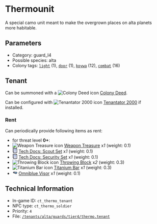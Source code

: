 # Thermounit

A special camo unit meant to make the overgrown places on alta planets more habitable.

## Parameters

- Category: guard_l4
- Possible species: alta
- Colony tags: [`light`](https://ceterai.github.io/MyEnternia/Wiki/Tags/Light) (1), [`door`](https://ceterai.github.io/MyEnternia/Wiki/Tags/Door) (1), [`koywa`](https://ceterai.github.io/MyEnternia/Wiki/Tags/Koywa) (12), [`combat`](https://ceterai.github.io/MyEnternia/Wiki/Tags/Combat) (16)

## Tenant

Can be summoned with a <img src="https://starbounder.org/mediawiki/images/9/93/Colony_Deed.gif" alt="Colony Deed icon" width="9.6" height="15"/> [Colony Deed](https://starbounder.org/Colony_Deed).

Can be configured with <img src="https://steamuserimages-a.akamaihd.net/ugc/920304477977773128/D47BB0FD18E520B722C013CEDE14AC017779D44C/" alt="Tenantator 2000 icon" width="16" height="16"/> [Tenantator 2000](https://steamcommunity.com/sharedfiles/filedetails/?id=1405753979) if installed.

### Rent

Can periodically provide following items as rent:

- for threat level **0+**:
- <img src="https://starbounder.org/mediawiki/images/2/20/Weapon_Chest.png" alt="Weapon Treasure icon" loading="lazy" width="18px" height="10.5px"/> [Weapon Treasure](https://starbounder.org/Treasure#Weapon) x*1* (weight: 0.1)
- <img src="https://raw.githubusercontent.com/Ceterai/Enternia/main/codex/alta/paper/long.png" alt="Tech Docs: Scout Set icon" loading="lazy" width="auto" height="16px"/> [Tech Docs: Scout Set](https://ceterai.github.io/MyEnternia/Wiki/TechDocs-ScoutSet) x*1* (weight: 0.1)
- <img src="https://raw.githubusercontent.com/Ceterai/Enternia/main/codex/alta/paper/long.png" alt="Tech Docs: Security Set icon" loading="lazy" width="auto" height="16px"/> [Tech Docs: Security Set](https://ceterai.github.io/MyEnternia/Wiki/TechDocs-SecuritySet) x*1* (weight: 0.1)
- <img src="https://starbounder.org/mediawiki/images/d/d3/Throwing_Block.png" alt="Throwing Block icon" loading="lazy" width="10px" height="10px"/> [Throwing Block](https://starbounder.org/Throwing_Block) x*2* (weight: 0.3)
- <img src="https://starbounder.org/mediawiki/images/9/94/Titanium_Bar.png" alt="Titanium Bar icon" loading="lazy" width="14px" height="13px"/> [Titanium Bar](https://starbounder.org/Titanium_Bar) x*1* (weight: 0.3)
- <img src="https://raw.githubusercontent.com/Ceterai/Enternia/main/items/armors/alta/other/visor/icon.png" alt="Omniblue Visor icon" loading="lazy" width="auto" height="16px"/> [Omniblue Visor](https://ceterai.github.io/MyEnternia/Wiki/OmniblueVisor) x*1* (weight: 0.1)

## Technical Information

- In-game ID: `ct_thermo_tenant`
- NPC type: `ct_thermo_soldier`
- Priority: `4`
- File: [`/tenants/alta/guards/tier4/thermo.tenant`](https://github.com/Ceterai/Enternia/blob/main/tenants/alta/guards/tier4/thermo.tenant)
